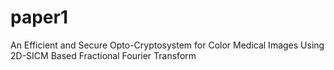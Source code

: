 # paper1
An Efficient and Secure Opto-Cryptosystem for Color Medical Images Using 2D-SICM Based Fractional Fourier Transform
